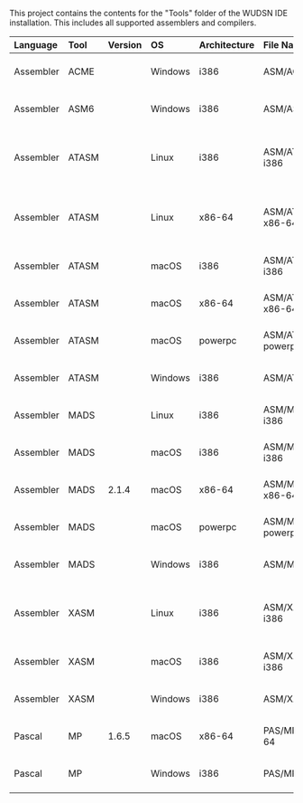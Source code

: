 This project contains the contents for the "Tools" folder of the WUDSN IDE installation. This includes all supported assemblers and compilers.

| Language | Tool | Version | OS | Architecture | File Name | File Type | File Date |
|:---------|:-----|:--------|:---|:-------------|:----------|:----------|:----------|
|Assembler|ACME||Windows|i386|ASM/ACME/acme.exe|PE32 executable (console) Intel 80386, for MS Windows|2021-10-04 00:50:06|
|Assembler|ASM6||Windows|i386|ASM/ASM6/asm6.exe|PE32 executable (console) Intel 80386, for MS Windows|2021-10-04 00:50:06|
|Assembler|ATASM||Linux|i386|ASM/ATASM/atasm.linux-i386|ELF 32-bit LSB executable, Intel 80386, version 1 (SYSV), dynamically linked, interpreter /lib/ld-linux.so.2, for GNU/Linux 2.6.24, BuildID[sha1]=b8aa248b7f241bb3bb6fa861b39cafc3bdcb691a, not stripped|2021-10-04 00:50:06|
|Assembler|ATASM||Linux|x86-64|ASM/ATASM/atasm.linux-x86-64|ELF 64-bit LSB executable, x86-64, version 1 (SYSV), dynamically linked, interpreter /lib64/ld-linux-x86-64.so.2, for GNU/Linux 2.6.24, BuildID[sha1]=e7f3f75fef12a9d79fa1b78b753cf04270cf4540, not stripped|2021-10-04 00:50:06|
|Assembler|ATASM||macOS|i386|ASM/ATASM/atasm.macos-i386|Mach-O executable i386|2021-10-04 00:50:06|
|Assembler|ATASM||macOS|x86-64|ASM/ATASM/atasm.macos-x86-64|Mach-O 64-bit executable x86_64|2021-10-04 00:50:06|
|Assembler|ATASM||macOS|powerpc|ASM/ATASM/atasm.macos-powerpc|Mach-O executable ppc_7400|2021-10-04 00:50:06|
|Assembler|ATASM||Windows|i386|ASM/ATASM/atasm.exe|PE32 executable (console) Intel 80386 (stripped to external PDB), for MS Windows, UPX compressed|2021-10-04 00:50:06|
|Assembler|MADS||Linux|i386|ASM/MADS/mads.linux-i386|ELF 32-bit LSB executable, Intel 80386, version 1 (SYSV), statically linked, stripped|2021-10-04 00:50:06|
|Assembler|MADS||macOS|i386|ASM/MADS/mads.macos-i386|Mach-O executable i386|2021-10-04 00:50:06|
|Assembler|MADS|2.1.4|macOS|x86-64|ASM/MADS/mads.macos-x86-64|Mach-O 64-bit executable x86_64|2021-10-31 02:42:17|
|Assembler|MADS||macOS|powerpc|ASM/MADS/mads.macos-powerpc|Mach-O executable ppc|2021-10-04 00:50:06|
|Assembler|MADS||Windows|i386|ASM/MADS/mads.exe|PE32 executable (console) Intel 80386 (stripped to external PDB), for MS Windows|2021-10-28 01:36:43|
|Assembler|XASM||Linux|i386|ASM/XASM/xasm.linux-i386|ELF 32-bit LSB executable, Intel 80386, version 1 (SYSV), dynamically linked, interpreter /lib/ld-linux.so.2, for GNU/Linux 2.6.24, BuildID[sha1]=4841e109df8bb58e09da7f5c6078dd1575d02ce0, stripped|2021-10-04 00:50:06|
|Assembler|XASM||macOS|i386|ASM/XASM/xasm.macos-i386|Mach-O executable i386|2021-10-04 00:50:06|
|Assembler|XASM||Windows|i386|ASM/XASM/xasm.exe|PE32 executable (console) Intel 80386, for MS Windows|2021-10-04 00:50:06|
|Pascal|MP|1.6.5|macOS|x86-64|PAS/MP/mp.macos-x86-64|Mach-O 64-bit executable x86_64|2021-10-31 02:42:23|
|Pascal|MP||Windows|i386|PAS/MP/mp.exe|PE32 executable (console) Intel 80386 (stripped to external PDB), for MS Windows|2021-10-04 00:50:06|


